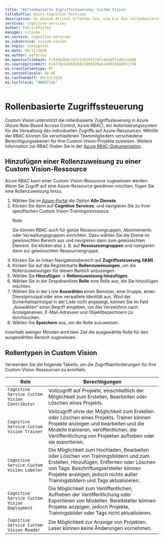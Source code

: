 ```yaml
---
title: 'Rollenbasierte Zugriffssteuerung: Custom Vision'
titleSuffix: Azure Cognitive Services
description: In diesem Artikel erfahren Sie, wie Sie die rollenbasierte Zugriffssteuerung für Ihre Custom Vision-Projekte konfigurieren können.
services: cognitive-services
author: PatrickFarley
manager: nitinme
ms.service: cognitive-services
ms.subservice: custom-vision
ms.topic: conceptual
ms.date: 09/11/2020
ms.author: pafarley
ms.openlocfilehash: fc536b3b0c7af113919f274fc4bdd5fad63cbd06
ms.sourcegitcommit: 814778c54b59169c5899199aeaa59158ab67cf44
ms.translationtype: HT
ms.contentlocale: de-DE
ms.lasthandoff: 09/13/2020
ms.locfileid: "90057116"
---
```

# <a name="role-based-access-control"></a>Rollenbasierte Zugriffssteuerung

Custom Vision unterstützt die rollenbasierte Zugriffssteuerung in Azure (Azure Role-Based Access Control, Azure RBAC), ein Autorisierungssystem für die Verwaltung des individuellen Zugriffs auf Azure-Ressourcen. Mithilfe der RBAC können Sie verschiedenen Teammitgliedern verschiedene Berechtigungsebenen für Ihre Custom Vision-Projekte zuweisen. Weitere Information zur RBAC finden Sie in der [Azure RBAC-Dokumentation](https://docs.microsoft.com/azure/role-based-access-control/).

## <a name="add-role-assignment-to-custom-vision-resource"></a>Hinzufügen einer Rollenzuweisung zu einer Custom Vision-Ressource

Azure RBAC kann einer Custom Vision-Ressource zugewiesen werden. Wenn Sie Zugriff auf eine Azure-Ressource gewähren möchten, fügen Sie eine Rollenzuweisung hinzu.
1. Wählen Sie im [Azure-Portal](https://ms.portal.azure.com/) die Option **Alle Dienste**. 
1. Klicken Sie dann auf **Cognitive Services**, und navigieren Sie zu Ihrer spezifischen Custom Vision-Trainingsressource.
   > [!NOTE]
   > Sie können RBAC auch für ganze Ressourcengruppen, Abonnements oder Verwaltungsgruppen einrichten. Dazu wählen Sie die Ebene im gewünschten Bereich aus und navigieren dann zum gewünschten Element. Sie klicken also z. B. auf **Ressourcengruppen** und navigieren dann zur gewünschten Ressourcengruppe.
1. Klicken Sie im linken Navigationsbereich auf **Zugriffssteuerung (IAM)** .
1. Klicken Sie auf die Registerkarte **Rollenzuweisungen**, um die Rollenzuweisungen für diesen Bereich anzuzeigen.
1. Wählen Sie **Hinzufügen** -> **Rollenzuweisung hinzufügen**.
1. Wählen Sie in der Dropdownliste **Rolle** eine Rolle aus, die Sie hinzufügen möchten.
1. Wählen Sie in der Liste **Auswählen** einen Benutzer, eine Gruppe, einen Dienstprinzipal oder eine verwaltete Identität aus. Wird der Sicherheitsprinzipal in der Liste nicht angezeigt, können Sie im Feld „Auswählen“ einen Begriff eingeben, um das Verzeichnis nach Anzeigenamen, E-Mail-Adressen und Objektbezeichnern zu durchsuchen.
1. Wählen Sie **Speichern** aus, um die Rolle zuzuweisen.

Innerhalb weniger Minuten wird dem Ziel die ausgewählte Rolle für den ausgewählten Bereich zugewiesen.

## <a name="custom-vision-role-types"></a>Rollentypen in Custom Vision

Verwenden Sie die folgende Tabelle, um die Zugriffsanforderungen für Ihre Custom Vision-Ressourcen zu ermitteln.

|Role  |Berechtigungen  |
|---------|---------|
|`Cognitive Service Custom Vision Contributor`     | Vollzugriff auf Projekte, einschließlich der Möglichkeit zum Erstellen, Bearbeiten oder Löschen eines Projekts.        |
|`Cognitive Service Custom Vision Trainer`     | Vollzugriff ohne der Möglichkeit zum Erstellen oder Löschen eines Projekts. Trainer können Projekte anzeigen und bearbeiten und die Modelle trainieren, veröffentlichen, die Veröffentlichung von Projekten aufheben oder sie exportieren.        |
|`Cognitive Service Custom Vision Labeler`     | Die Möglichkeit zum Hochladen, Bearbeiten oder Löschen von Trainingsbildern und zum Erstellen, Hinzufügen, Entfernen oder Löschen von Tags. Beschriftungsersteller können Projekte anzeigen, jedoch nichts außer Trainingsbildern und Tags aktualisieren.         |
|`Cognitive Service Custom Vision Deployment`     | Die Möglichkeit zum Veröffentlichen, Aufheben der Veröffentlichung oder Exportieren von Modellen. Bereitsteller können Projekte anzeigen, jedoch Projekte, Trainingsbilder oder Tags nicht aktualisieren.        |
|`Cognitive Service Custom Vision Reader`     | Die Möglichkeit zur Anzeige von Projekten. Leser können keine Änderungen vornehmen.        |
